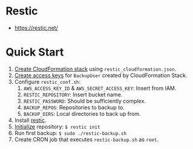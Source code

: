 # Restic
- https://restic.net/

# Quick Start
1. [Create CloudFormation stack](https://docs.aws.amazon.com/AWSCloudFormation/latest/UserGuide/cfn-console-create-stack.html) using `restic_cloudformation.json`.
1. [Create access keys](https://docs.aws.amazon.com/IAM/latest/UserGuide/id_credentials_access-keys.html) for `BackupUser` created by CloudFormation Stack.
1. Configure `restic_conf.sh`:
   1. `AWS_ACCESS_KEY_ID` & `AWS_SECRET_ACCESS_KEY`: Insert from IAM.
   1. `RESTIC_REPOSITORY`: Insert bucket name.
   1. `RESTIC_PASSWORD`: Should be sufficiently complex.
   1. `BACKUP_REPOS`: Repositories to backup to.
   1. `BACKUP_DIRS`: Local directories to back up from.
1. Install [restic](https://restic.readthedocs.io/en/stable/020_installation.html).
1. [Initialize](https://restic.readthedocs.io/en/stable/010_introduction.html#quickstart-guide) repository: `$ restic init`
1. Run first backup: `$ sudo ./restic-backup.sh`
1. Create CRON job that executes `restic-backup.sh` as `root`.
